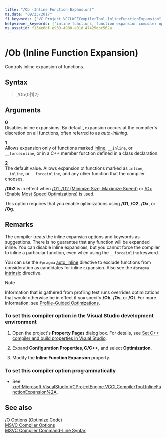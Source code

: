 ```yaml
---
title: "/Ob (Inline Function Expansion)"
ms.date: "09/25/2017"
f1_keywords: ["VC.Project.VCCLWCECompilerTool.InlineFunctionExpansion", "VC.Project.VCCLCompilerTool.InlineFunctionExpansion", "/ob"]
helpviewer_keywords: ["inline functions, function expansion compiler option [C++]", "-Ob1 compiler option [C++]", "-Ob0 compiler option [C++]", "/Ob0 compiler option [C++]", "/Ob1 compiler option [C++]", "any suitable compiler option [C++]", "Ob2 compiler option [C++]", "Ob1 compiler option [C++]", "/Ob2 compiler option [C++]", "Ob compiler option [C++]", "-Ob2 compiler option [C++]", "disable compiler option [C++]", "-Ob compiler option [C++]", "/Ob compiler option [C++]", "only __inline compiler option [C++]", "Ob0 compiler option [C++]", "inline expansion, compiler option"]
ms.assetid: f134e6df-e939-4980-a01d-47425dbc562a
---
```

# /Ob (Inline Function Expansion)

Controls inline expansion of functions.

## Syntax

> /Ob{0|1|2}

## Arguments

**0**<br/>
Disables inline expansions. By default, expansion occurs at the compiler's discretion on all functions, often referred to as *auto-inlining*.

**1**<br/>
Allows expansion only of functions marked [inline](../../cpp/inline-functions-cpp.md), `__inline`, or `__forceinline`, or in a C++ member function defined in a class declaration.

**2**<br/>
The default value. Allows expansion of functions marked as `inline`, `__inline`, or `__forceinline`, and any other function that the compiler chooses.

**/Ob2** is in effect when [/O1, /O2 (Minimize Size, Maximize Speed)](o1-o2-minimize-size-maximize-speed.md) or [/Ox (Enable Most Speed Optimizations)](ox-full-optimization.md) is used.

This option requires that you enable optimizations using **/O1**, **/O2**, **/Ox**, or **/Og**.

## Remarks

The compiler treats the inline expansion options and keywords as suggestions. There is no guarantee that any function will be expanded inline. You can disable inline expansions, but you cannot force the compiler to inline a particular function, even when using the `__forceinline` keyword.

You can use the `#pragma` [auto_inline](../../preprocessor/auto-inline.md) directive to exclude functions from consideration as candidates for inline expansion. Also see the `#pragma` [intrinsic](../../preprocessor/intrinsic.md) directive.

> [!NOTE]
> Information that is gathered from profiling test runs overrides optimizations that would otherwise be in effect if you specify **/Ob**, **/Os**, or **/Ot**. For more information, see [Profile-Guided Optimizations](../profile-guided-optimizations.md).

### To set this compiler option in the Visual Studio development environment

1. Open the project's **Property Pages** dialog box. For details, see [Set C++ compiler and build properties in Visual Studio](../working-with-project-properties.md).

1. Expand **Configuration Properties**, **C/C++**, and select **Optimization**.

1. Modify the **Inline Function Expansion** property.

### To set this compiler option programmatically

- See <xref:Microsoft.VisualStudio.VCProjectEngine.VCCLCompilerTool.InlineFunctionExpansion%2A>.

## See also

[/O Options (Optimize Code)](o-options-optimize-code.md)<br/>
[MSVC Compiler Options](compiler-options.md)<br/>
[MSVC Compiler Command-Line Syntax](compiler-command-line-syntax.md)
